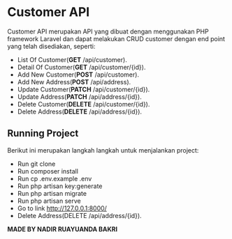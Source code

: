 # Customer API

Customer API merupakan API yang dibuat dengan menggunakan PHP framework Laravel dan dapat melakukan CRUD customer dengan end point yang telah disediakan, seperti:

- List Of Customer(**GET** /api/customer).
- Detail Of Customer(**GET** /api/customer/{id}).
- Add New Customer(**POST** /api/customer).
- Add New Address(**POST** /api/address).
- Update Customer(**PATCH** /api/customer/{id}).
- Update Address(**PATCH** /api/address/{id}).
- Delete Customer(**DELETE** /api/customer/{id}).
- Delete Address(**DELETE** /api/address/{id}).

## Running Project

Berikut ini merupakan langkah langkah untuk menjalankan project:

- Run git clone <my-cool-project>
- Run composer install
- Run cp .env.example .env
- Run php artisan key:generate
- Run php artisan migrate
- Run php artisan serve
- Go to link http://127.0.0.1:8000/
- Delete Address(DELETE /api/address/{id}).

**MADE BY NADIR RUAYUANDA BAKRI**
